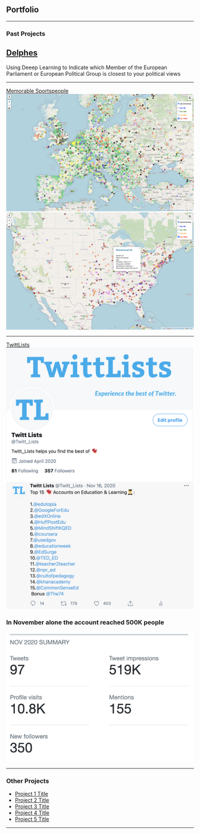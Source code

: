 ## Portfolio

---

### Past Projects

<h2 style=color:#7DCEA0;><a href="https://politicalpred.herokuapp.com/">Delphes</a></h2> 
Using Deeep Learning to Indicate which Member of the European Parliament or European Political Group is closest to your political views
<br
<img src="images/delphes2.png?raw=true"/>

---
[Memorable Sportspeople](/pdf/sample_presentation.pdf)
<img src="images/memorable_people.png?raw=true"/>
<img src="images/memorable_people2.png?raw=true"/>

---
[TwittLists](https://twitter.com/Twitt_Lists)
<img src="images/twittlists1.png?raw=true"/>
<img src="images/twittlists2.png?raw=true"/>
### In November alone the account reached 500K people
<img src="images/twittlists3.png?raw=true"/>

---

### Other Projects

- [Project 1 Title](http://example.com/)
- [Project 2 Title](http://example.com/)
- [Project 3 Title](http://example.com/)
- [Project 4 Title](http://example.com/)
- [Project 5 Title](http://example.com/)

---
